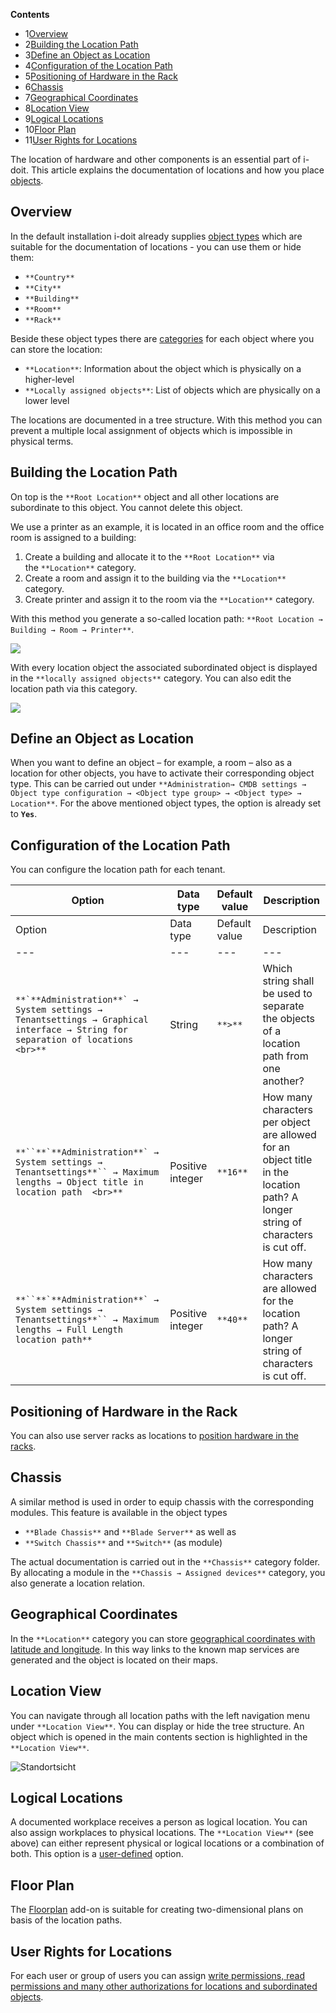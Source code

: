**Contents**

*   1[Overview](#Locations-Overview)
*   2[Building the Location Path](#Locations-BuildingtheLocationPath)
*   3[Define an Object as Location](#Locations-DefineanObjectasLocation)
*   4[Configuration of the Location Path](#Locations-ConfigurationoftheLocationPath)
*   5[Positioning of Hardware in the Rack](#Locations-PositioningofHardwareintheRack)
*   6[Chassis](#Locations-Chassis)
*   7[Geographical Coordinates](#Locations-GeographicalCoordinates)
*   8[Location View](#Locations-LocationView)
*   9[Logical Locations](#Locations-LogicalLocations)
*   10[Floor Plan](#Locations-FloorPlan)
*   11[User Rights for Locations](#Locations-UserRightsforLocations)

The location of hardware and other components is an essential part of i-doit. This article explains the documentation of locations and how you place [objects](/display/en/Structure+of+the+IT+Documentation).

Overview
--------

In the default installation i-doit already supplies [object types](/display/en/Structure+of+the+IT+Documentation) which are suitable for the documentation of locations - you can use them or hide them:

*   `**Country**`
*   `**City**`
*   `**Building**`
*   `**Room**`
*   `**Rack**`

Beside these object types there are [categories](/display/en/Structure+of+the+IT+Documentation) for each object where you can store the location:

*   `**Location**`: Information about the object which is physically on a higher-level
*   `**Locally assigned objects**`: List of objects which are physically on a lower level

The locations are documented in a tree structure. With this method you can prevent a multiple local assignment of objects which is impossible in physical terms.

Building the Location Path
--------------------------

On top is the `**Root Location**` object and all other locations are subordinate to this object. You cannot delete this object.

We use a printer as an example, it is located in an office room and the office room is assigned to a building:

1.  Create a building and allocate it to the `**Root Location**` via the `**Location**` category.
2.  Create a room and assign it to the building via the `**Location**` category.
3.  Create printer and assign it to the room via the `**Location**` category.

With this method you generate a so-called location path: `**Root Location → Building → Room → Printer**`.

![](/download/attachments/66355818/printer_location.png?version=1&modificationDate=1510915049542&api=v2&effects=drop-shadow)

With every location object the associated subordinated object is displayed in the `**locally assigned objects**` category. You can also edit the location path via this category.

![](/download/attachments/66355818/office_locally_assigned_objects.png?version=1&modificationDate=1510915049527&api=v2&effects=drop-shadow)

Define an Object as Location
----------------------------

When you want to define an object – for example, a room – also as a location for other objects, you have to activate their corresponding object type. This can be carried out under `**Administration→ CMDB settings → Object type configuration → <Object type group> → <Object type> → Location**`. For the above mentioned object types, the option is already set to **`Yes`**.

Configuration of the Location Path
----------------------------------

You can configure the location path for each tenant.

| Option | Data type | Default value | Description |
| --- | --- | --- | --- |
| Option | Data type | Default value | Description |
| --- | --- | --- | --- |
| ``**`**Administration**` → System settings → Tenantsettings → Graphical interface → String for separation of locations  <br>**`` | String | `**>**` | Which string shall be used to separate the objects of a location path from one another? |
| ```**``**`**Administration**` → System settings → Tenantsettings**`` → Maximum lengths → Object title in location path  <br>**``` | Positive integer | `**16**` | How many characters per object are allowed for an object title in the location path? A longer string of characters is cut off. |
| ```**``**`**Administration**` → System settings → Tenantsettings**`` → Maximum lengths → Full Length location path**``` | Positive integer | `**40**` | How many characters are allowed for the location path? A longer string of characters is cut off. |

Positioning of Hardware in the Rack
-----------------------------------

You can also use server racks as locations to [position hardware in the racks](/display/en/Rack+View).

Chassis
-------

A similar method is used in order to equip chassis with the corresponding modules. This feature is available in the object types

*   `**Blade Chassis**` and `**Blade Server**` as well as
*   `**Switch Chassis**` and `**Switch**` (as module)

The actual documentation is carried out in the `**Chassis**` category folder. By allocating a module in the `**Chassis → Assigned devices**` category, you also generate a location relation.

Geographical Coordinates
------------------------

In the `**Location**` category you can store [geographical coordinates with latitude and longitude](/display/en/Geo+Coordinates). In this way links to the known map services are generated and the object is located on their maps.

Location View
-------------

You can navigate through all location paths with the left navigation menu under `**Location View**`. You can display or hide the tree structure. An object which is opened in the main contents section is highlighted in the `**Location View**`.

![Standortsicht](/download/attachments/66355818/printer_location_view.png?version=1&modificationDate=1510915049509&api=v2&effects=drop-shadow "Standortsicht")

Logical Locations
-----------------

A documented workplace receives a person as logical location. You can also assign workplaces to physical locations. The `**Location View**` (see above) can either represent physical or logical locations or a combination of both. This option is a [user-defined](/display/en/Creating+a+Local+User) option.

Floor Plan
----------

The [Floorplan](/display/en/Floorplan) add-on is suitable for creating two-dimensional plans on basis of the location paths.

User Rights for Locations
-------------------------

For each user or group of users you can assign [write permissions, read permissions and many other authorizations for locations and subordinated objects](/display/en/Location-based+Authorization).